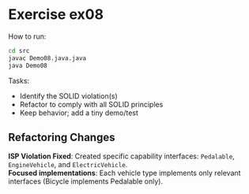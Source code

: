 # Exercise ex08

How to run:

```bash
cd src
javac Demo08.java.java
java Demo08
```

Tasks:

- Identify the SOLID violation(s)
- Refactor to comply with all SOLID principles
- Keep behavior; add a tiny demo/test

## Refactoring Changes

**ISP Violation Fixed**: Created specific capability interfaces: `Pedalable`, `EngineVehicle`, and `ElectricVehicle`.  
**Focused implementations**: Each vehicle type implements only relevant interfaces (Bicycle implements Pedalable only).
